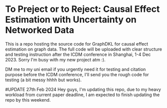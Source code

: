 # To Preject or to Reject: Causal Effect Estimation with Uncertainty on Networked Data

This is a repo hosting the source code for GraphDKL for causal effect estimation on graph data.
The full code will be uploaded with clear structure and testing instruction after the ICDM conference in Shanghai, 1-4 Dec 2023. Sorry I'm busy with my new project atm :).

DM me to my uni email if you urgently need it for testing and citation purpose before the ICDM conference, I'll send you the rough code for testing (a bit messy hhhh but works).

#UPDATE 27th Feb 2024
Hey guys, I'm updating this repo, due to my heavy workload from current paper deadline, I am expected to finish updating the repo by this weekend.

